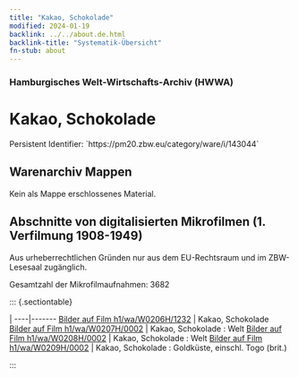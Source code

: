 ```yaml
---
title: "Kakao, Schokolade"
modified: 2024-01-19
backlink: ../../about.de.html
backlink-title: "Systematik-Übersicht"
fn-stub: about
---
```


### Hamburgisches Welt-Wirtschafts-Archiv (HWWA)

# Kakao, Schokolade

<div class="hint">Persistent Identifier: `https://pm20.zbw.eu/category/ware/i/143044`</div>







## Warenarchiv Mappen





Kein als Mappe erschlossenes Material.



<a id="filmsections" />

## Abschnitte von digitalisierten Mikrofilmen (1. Verfilmung 1908-1949)

<p>Aus urheberrechtlichen Gründen nur aus dem EU-Rechtsraum und im ZBW-Lesesaal zugänglich.</p>


<p>Gesamtzahl der Mikrofilmaufnahmen: 3682</p>





::: {.sectiontable}

 | 
----|-------
<a class="btn" href="https://pm20.zbw.eu/film/h1/wa/W0206H/1232" rel="nofollow">Bilder auf Film h1/wa/W0206H/1232</a> | Kakao, Schokolade
<a class="btn" href="https://pm20.zbw.eu/film/h1/wa/W0207H/0002" rel="nofollow">Bilder auf Film h1/wa/W0207H/0002</a> | Kakao, Schokolade : Welt
<a class="btn" href="https://pm20.zbw.eu/film/h1/wa/W0208H/0002" rel="nofollow">Bilder auf Film h1/wa/W0208H/0002</a> | Kakao, Schokolade : Welt
<a class="btn" href="https://pm20.zbw.eu/film/h1/wa/W0209H/0002" rel="nofollow">Bilder auf Film h1/wa/W0209H/0002</a> | Kakao, Schokolade : Goldküste, einschl. Togo (brit.)


:::
















